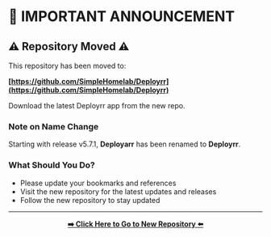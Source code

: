 # 🚀 IMPORTANT ANNOUNCEMENT

## ⚠️ Repository Moved ⚠️

This repository has been moved to:

**[https://github.com/SimpleHomelab/Deployrr](https://github.com/SimpleHomelab/Deployrr)**

Download the latest Deployrr app from the new repo. 

### Note on Name Change
Starting with release v5.7.1, **Deployarr** has been renamed to **Deployrr**.

### What Should You Do?
- Please update your bookmarks and references
- Visit the new repository for the latest updates and releases
- Follow the new repository to stay updated

---

<div align="center">

**[➡️ Click Here to Go to New Repository ⬅️](https://github.com/SimpleHomelab/Deployrr)**

</div>